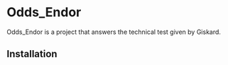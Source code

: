 # Odds_Endor
Odds_Endor is a project that answers the technical test given by Giskard.

## Installation

